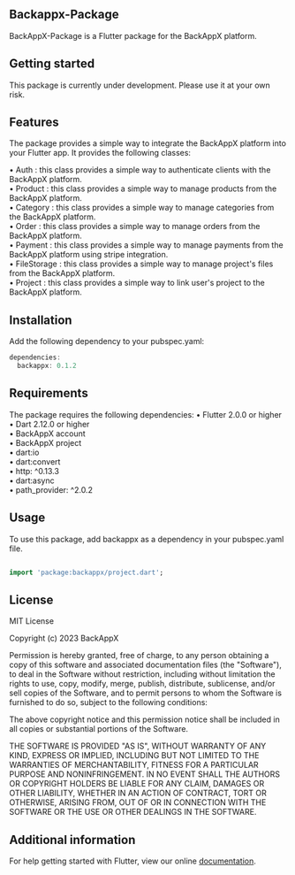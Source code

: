 ## Backappx-Package
BackAppX-Package is a Flutter package for the BackAppX platform.


## Getting started
This package is currently under development. Please use it at your own risk.

## Features
The package provides a simple way to integrate the BackAppX platform into your Flutter app.
It provides the following classes:

• Auth : this class provides a simple way to authenticate clients with the BackAppX platform. <br>
• Product : this class provides a simple way to manage products from the BackAppX platform. <br>
• Category : this class provides a simple way to manage categories from the BackAppX platform. <br>
• Order : this class provides a simple way to manage orders from the BackAppX platform. <br>
• Payment : this class provides a simple way to manage payments from the BackAppX platform using stripe integration. <br>
• FileStorage : this class provides a simple way to manage project's files from the BackAppX platform. <br>
• Project : this class provides a simple way to link user's project to the BackAppX platform. <br>

## Installation
Add the following dependency to your pubspec.yaml:

```dart
dependencies:
  backappx: 0.1.2
```

## Requirements
The package requires the following dependencies:
• Flutter 2.0.0 or higher <br>
• Dart 2.12.0 or higher <br>
• BackAppX account <br>
• BackAppX project <br>
• dart:io <br>
• dart:convert <br>
• http: ^0.13.3 <br>
• dart:async <br>
• path_provider: ^2.0.2 <br>



## Usage
To use this package, add backappx as a dependency in your pubspec.yaml file.

```dart

import 'package:backappx/project.dart';
```

## License

MIT License

Copyright (c) 2023 BackAppX

Permission is hereby granted, free of charge, to any person obtaining a copy
of this software and associated documentation files (the "Software"), to deal
in the Software without restriction, including without limitation the rights
to use, copy, modify, merge, publish, distribute, sublicense, and/or sell
copies of the Software, and to permit persons to whom the Software is
furnished to do so, subject to the following conditions:

The above copyright notice and this permission notice shall be included in all
copies or substantial portions of the Software.

THE SOFTWARE IS PROVIDED "AS IS", WITHOUT WARRANTY OF ANY KIND, EXPRESS OR
IMPLIED, INCLUDING BUT NOT LIMITED TO THE WARRANTIES OF MERCHANTABILITY,
FITNESS FOR A PARTICULAR PURPOSE AND NONINFRINGEMENT. IN NO EVENT SHALL THE
AUTHORS OR COPYRIGHT HOLDERS BE LIABLE FOR ANY CLAIM, DAMAGES OR OTHER
LIABILITY, WHETHER IN AN ACTION OF CONTRACT, TORT OR OTHERWISE, ARISING FROM,
OUT OF OR IN CONNECTION WITH THE SOFTWARE OR THE USE OR OTHER DEALINGS IN THE
SOFTWARE.


## Additional information

For help getting started with Flutter, view our online [documentation](https://back-app-x-documentation.vercel.app/).
